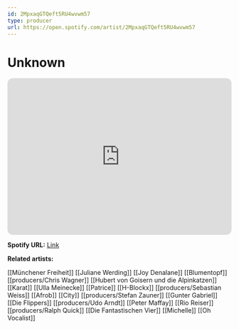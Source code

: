 ```yaml
---
id: 2MpxaqGTQeft5RU4wvwm57
type: producer
url: https://open.spotify.com/artist/2MpxaqGTQeft5RU4wvwm57
---
```

# Unknown

<iframe style="border-radius:12px" src="https://open.spotify.com/embed/artist/2MpxaqGTQeft5RU4wvwm57" width="100%" height="352" frameBorder="0" allowfullscreen="" allow="autoplay; clipboard-write; encrypted-media; fullscreen; picture-in-picture" loading="lazy"></iframe>

**Spotify URL:** [Link](https://open.spotify.com/artist/2MpxaqGTQeft5RU4wvwm57)

**Related artists:**

[[Münchener Freiheit]]
[[Juliane Werding]]
[[Joy Denalane]]
[[Blumentopf]]
[[producers/Chris Wagner]]
[[Hubert von Goisern und die Alpinkatzen]]
[[Karat]]
[[Ulla Meinecke]]
[[Patrice]]
[[H-Blockx]]
[[producers/Sebastian Weiss]]
[[Afrob]]
[[City]]
[[producers/Stefan Zauner]]
[[Gunter Gabriel]]
[[Die Flippers]]
[[producers/Udo Arndt]]
[[Peter Maffay]]
[[Rio Reiser]]
[[producers/Ralph Quick]]
[[Die Fantastischen Vier]]
[[Michelle]]
[[Oh Vocalist]]

